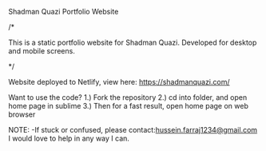 Shadman Quazi Portfolio Website

/*

This is a static portfolio website for Shadman Quazi. 
Developed for desktop and mobile screens.  

*/

Website deployed to Netlify, view here: https://shadmanquazi.com/

Want to use the code?
1.) Fork the repository
2.) cd into folder, and open home page in sublime
3.) Then for a fast result, open home page on web browser

NOTE:
-If stuck or confused, please contact:hussein.farraj1234@gmail.com
I would love to help in any way I can.
